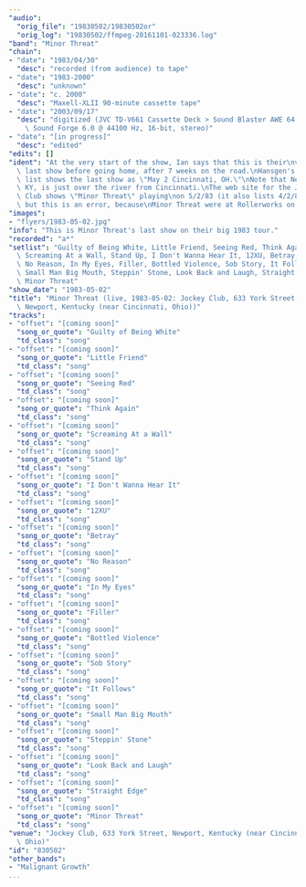 ```yaml
---
"audio":
  "orig_file": "19830502/19830502or"
  "orig_log": "19830502/ffmpeg-20161101-023336.log"
"band": "Minor Threat"
"chain":
- "date": "1983/04/30"
  "desc": "recorded (from audience) to tape"
- "date": "1983-2000"
  "desc": "unknown"
- "date": "c. 2000"
  "desc": "Maxell-XLII 90-minute cassette tape"
- "date": "2003/09/17"
  "desc": "digitized (JVC TD-V661 Cassette Deck > Sound Blaster AWE 64 >\
    \ Sound Forge 6.0 @ 44100 Hz, 16-bit, stereo)"
- "date": "[in progress]"
  "desc": "edited"
"edits": []
"ident": "At the very start of the show, Ian says that this is their\nvery\
  \ last show before going home, after 7 weeks on the road.\nHansgen's tour\
  \ list shows the last show as \"May 2 Cincinnati, OH.\"\nNote that Newport,\
  \ KY, is just over the river from Cincinnati.\nThe web site for the Jockey\
  \ Club shows \"Minor Threat\" playing\non 5/2/83 (it also lists 4/2/83,\
  \ but this is an error, because\nMinor Threat were at Rollerworks on 4/2/83)."
"images":
- "flyers/1983-05-02.jpg"
"info": "This is Minor Threat's last show on their big 1983 tour."
"recorded": "a*"
"setlist": "Guilty of Being White, Little Friend, Seeing Red, Think Again,\
  \ Screaming At a Wall, Stand Up, I Don't Wanna Hear It, 12XU, Betray,\
  \ No Reason, In My Eyes, Filler, Bottled Violence, Sob Story, It Follows,\
  \ Small Man Big Mouth, Steppin' Stone, Look Back and Laugh, Straight Edge,\
  \ Minor Threat"
"show_date": "1983-05-02"
"title": "Minor Threat (live, 1983-05-02: Jockey Club, 633 York Street,\
  \ Newport, Kentucky (near Cincinnati, Ohio))"
"tracks":
- "offset": "[coming soon]"
  "song_or_quote": "Guilty of Being White"
  "td_class": "song"
- "offset": "[coming soon]"
  "song_or_quote": "Little Friend"
  "td_class": "song"
- "offset": "[coming soon]"
  "song_or_quote": "Seeing Red"
  "td_class": "song"
- "offset": "[coming soon]"
  "song_or_quote": "Think Again"
  "td_class": "song"
- "offset": "[coming soon]"
  "song_or_quote": "Screaming At a Wall"
  "td_class": "song"
- "offset": "[coming soon]"
  "song_or_quote": "Stand Up"
  "td_class": "song"
- "offset": "[coming soon]"
  "song_or_quote": "I Don't Wanna Hear It"
  "td_class": "song"
- "offset": "[coming soon]"
  "song_or_quote": "12XU"
  "td_class": "song"
- "offset": "[coming soon]"
  "song_or_quote": "Betray"
  "td_class": "song"
- "offset": "[coming soon]"
  "song_or_quote": "No Reason"
  "td_class": "song"
- "offset": "[coming soon]"
  "song_or_quote": "In My Eyes"
  "td_class": "song"
- "offset": "[coming soon]"
  "song_or_quote": "Filler"
  "td_class": "song"
- "offset": "[coming soon]"
  "song_or_quote": "Bottled Violence"
  "td_class": "song"
- "offset": "[coming soon]"
  "song_or_quote": "Sob Story"
  "td_class": "song"
- "offset": "[coming soon]"
  "song_or_quote": "It Follows"
  "td_class": "song"
- "offset": "[coming soon]"
  "song_or_quote": "Small Man Big Mouth"
  "td_class": "song"
- "offset": "[coming soon]"
  "song_or_quote": "Steppin' Stone"
  "td_class": "song"
- "offset": "[coming soon]"
  "song_or_quote": "Look Back and Laugh"
  "td_class": "song"
- "offset": "[coming soon]"
  "song_or_quote": "Straight Edge"
  "td_class": "song"
- "offset": "[coming soon]"
  "song_or_quote": "Minor Threat"
  "td_class": "song"
"venue": "Jockey Club, 633 York Street, Newport, Kentucky (near Cincinnati,\
  \ Ohio)"
"id": "830502"
"other_bands":
- "Malignant Growth"
...
```

